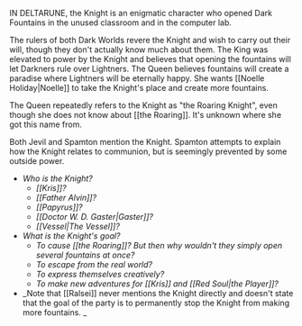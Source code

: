 IN DELTARUNE, the Knight is an enigmatic character who opened Dark Fountains in the unused classroom and in the computer lab.

The rulers of both Dark Worlds revere the Knight and wish to carry out their will, though they don't actually know much about them. 
The King was elevated to power by the Knight and believes that opening the fountains will let Darkners rule over Lightners. 
The Queen believes fountains will create a paradise where Lightners will be eternally happy. She wants [[Noelle Holiday|Noelle]] to take the Knight's place and create more fountains.

The Queen repeatedly refers to the Knight as "the Roaring Knight", even though she does not know about [[the Roaring]]. It's unknown where she got this name from.

Both Jevil and Spamton mention the Knight. Spamton attempts to explain how the Knight relates to communion, but is seemingly prevented by some outside power.

- _Who is the Knight?_
	- _[[Kris]]?_
	- _[[Father Alvin]]?_
	- _[[Papyrus]]?_
	- _[[Doctor W. D. Gaster|Gaster]]?_
	- _[[Vessel|The Vessel]]?_
- _What is the Knight's goal?_
	- _To cause [[the Roaring]]? But then why wouldn't they simply open several fountains at once?_
	- _To escape from the real world?_
	- _To express themselves creatively?_
	- _To make new adventures for [[Kris]] and [[Red Soul|the Player]]?_
- _Note that [[Ralsei]] never mentions the Knight directly and doesn't state that the goal of the party is to permanently stop the Knight from making more fountains. _

